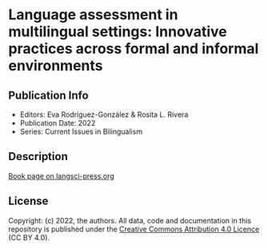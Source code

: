 # Language assessment in multilingual settings: Innovative practices across formal and informal environments

## Publication Info
- Editors: Eva Rodríguez-González & Rosita L. Rivera
- Publication Date: 2022
- Series: Current Issues in Bilingualism

## Description
[Book page on langsci-press.org](http://langsci-press.org/catalog/book/333)

## License
Copyright: (c) 2022, the authors.
All data, code and documentation in this repository is published under the [Creative Commons Attribution 4.0 Licence](http://creativecommons.org/licenses/by/4.0/) (CC BY 4.0).

